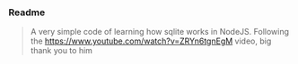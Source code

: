 ### Readme

> A very simple code of learning how sqlite works in NodeJS. Following the https://www.youtube.com/watch?v=ZRYn6tgnEgM video, big thank you to him
